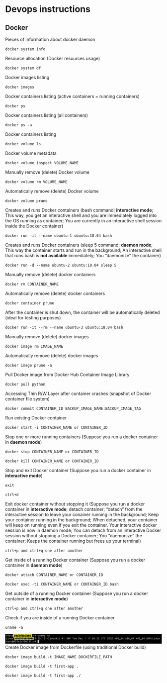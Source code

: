 # Devops instructions

## Docker

Pieces of information about docker daemon
```
docker system info
```
Resource allocation (Docker resources usage)
```
docker system df
```
Docker images listing
```
docker images
```
Docker containers listing (active containers = running containers)
```
docker ps
```
Docker containers listing (all containers)
```
docker ps -a
```
Docker containers listing
```
docker volume ls
```
Docker volume metadata
```
docker volume inspect VOLUME_NAME
```
Manually remove (delete) Docker volume
```
docker volume rm VOLUME_NAME
```
Automatically remove (delete) Docker volume
```
docker volume prune
```
Creates and runs Docker containers (bash command; **interactive mode**; 
This way, you get an interactive shell and you are immediately logged into the OS running as container;
You are currently in an interactive shell session inside the Docker container)
```
docker run -it --name ubuntu-1 ubuntu:18.04 bash
```
Creates and runs Docker containers (sleep 5 command; **daemon mode**; 
This way the container starts and run in the background; An interactive shell that runs bash is **not available** immediately; 
You “daemonize” the container)
```
docker run -d --name ubuntu-2 ubuntu:18.04 sleep 5
```
Manually remove (delete) docker containers
```
docker rm CONTAINER_NAME
```
Automatically remove (delete) docker containers
```
docker container prune
```
After the container is shut down, the container will be automatically deleted (ideal for testing purposes)
```
docker run -it --rm --name ubuntu-3 ubuntu:18.04 bash
```
Manually remove (delete) docker images
```
docker image rm IMAGE_NAME
```
Automatically remove (delete) docker images
```
docker image prune -a
```
Pull Docker image from Docker Hub Container Image Library
```
docker pull python
```
Accessing Thin R/W Layer after container crashes (snapshot of Docker container file system)
```
docker commit CONTAINER_ID BACKUP_IMAGE_NAME:BACKUP_IMAGE_TAG
```
Run existing Docker container
```
docker start -i CONTAINER_NAME or CONTAINER_ID
```
Stop one or more running containers (Suppose you run a docker container in **daemon mode**)
```
docker stop CONTAINER_NAME or CONTAINER_ID
```
```
docker kill CONTAINER_NAME or CONTAINER_ID
```
Stop and exit Docker container (Suppose you run a docker container in **interactive mode**)
```
exit 
```
```
ctrl+d 
```
Exit docker container without stopping it (Suppose you run a docker container in **interactive mode**;
detach container; “detach” from the interactive session to leave your conainer running in the background;
Keep your container running in the background; When detached, your container will keep on running even if you exit the container. 
Your interactive docker session is now in daemon mode; You can detach from an interactive Docker session without stopping a Docker container;
You “daemonize” the container; Keeps the container running but frees up your terminal)
```
ctrl+p and ctrl+q one after another
```
Get inside of a running Docker container (Suppose you run a docker container in **daemon mode**)
``` 
docker attach CONTAINER_NAME or CONTAINER_ID
```
```
docker exec -ti CONTAINER_NAME or CONTAINER_ID bash
```
Get outside of a running Docker container (Suppose you run a docker container in **interactive mode**)
``` 
ctrl+p and ctrl+q one after another
```
Check if you are inside of a running Docker container
```
uname -a
```
![](images/hostname.png)
Create Docker image from Dockerfile (using traditional Docker build)
```
docker image build -t IMAGE_NAME DOCKERFILE_PATH
```
```
docker image build -t first-app .
```
```
docker image build -t first-app ./
```
